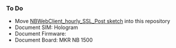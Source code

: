 ### To Do
* Move [NBWebClient_hourly_SSL_Post sketch](https://github.com/johnedstone/mkrgsm1400-post-json-ssl/tree/main/NBWebClient_hourly_SSL_Post) into this repository
* Document SIM: Hologram
* Document Firmware:
* Document Board: MKR NB 1500
